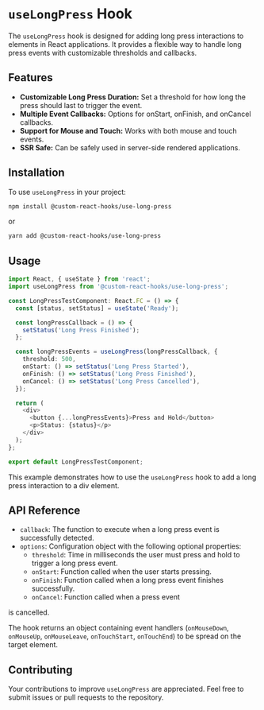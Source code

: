 # `useLongPress` Hook

The `useLongPress` hook is designed for adding long press interactions to elements in React applications. It provides a flexible way to handle long press events with customizable thresholds and callbacks.

## Features

- **Customizable Long Press Duration:** Set a threshold for how long the press should last to trigger the event.
- **Multiple Event Callbacks:** Options for onStart, onFinish, and onCancel callbacks.
- **Support for Mouse and Touch:** Works with both mouse and touch events.
- **SSR Safe:** Can be safely used in server-side rendered applications.

## Installation

To use `useLongPress` in your project:

```bash
npm install @custom-react-hooks/use-long-press
```

or

```bash
yarn add @custom-react-hooks/use-long-press
```

## Usage

```typescript
import React, { useState } from 'react';
import useLongPress from '@custom-react-hooks/use-long-press';

const LongPressTestComponent: React.FC = () => {
  const [status, setStatus] = useState('Ready');

  const longPressCallback = () => {
    setStatus('Long Press Finished');
  };

  const longPressEvents = useLongPress(longPressCallback, {
    threshold: 500,
    onStart: () => setStatus('Long Press Started'),
    onFinish: () => setStatus('Long Press Finished'),
    onCancel: () => setStatus('Long Press Cancelled'),
  });

  return (
    <div>
      <button {...longPressEvents}>Press and Hold</button>
      <p>Status: {status}</p>
    </div>
  );
};

export default LongPressTestComponent;

```

This example demonstrates how to use the `useLongPress` hook to add a long press interaction to a div element.

## API Reference

- `callback`: The function to execute when a long press event is successfully detected.
- `options`: Configuration object with the following optional properties:
  - `threshold`: Time in milliseconds the user must press and hold to trigger a long press event.
  - `onStart`: Function called when the user starts pressing.
  - `onFinish`: Function called when a long press event finishes successfully.
  - `onCancel`: Function called when a press event

 is cancelled.

The hook returns an object containing event handlers (`onMouseDown`, `onMouseUp`, `onMouseLeave`, `onTouchStart`, `onTouchEnd`) to be spread on the target element.

## Contributing

Your contributions to improve `useLongPress` are appreciated. Feel free to submit issues or pull requests to the repository.
